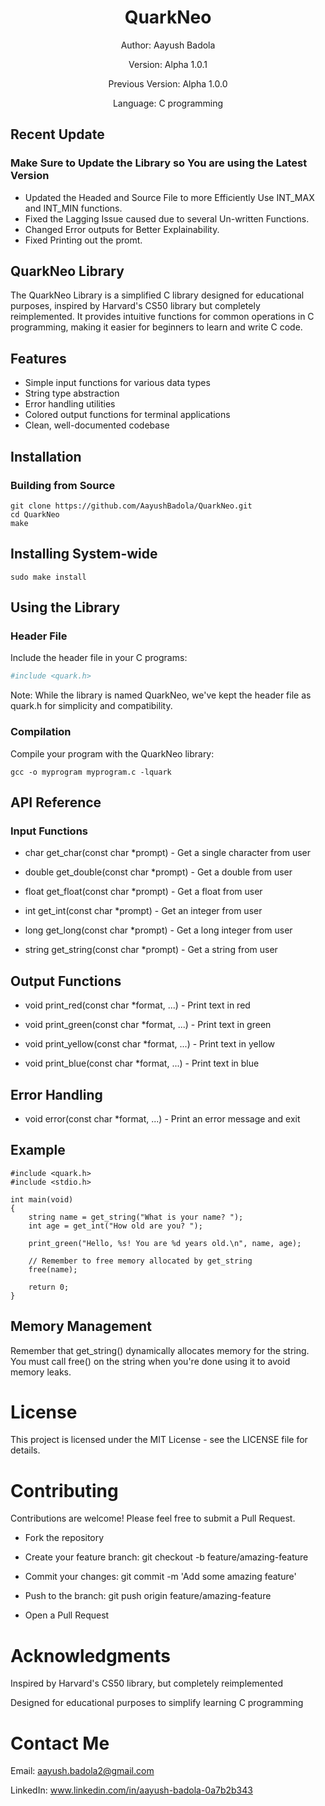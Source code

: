 <div align="center">

# QuarkNeo

Author: Aayush Badola

Version: Alpha 1.0.1

Previous Version: Alpha 1.0.0

Language: C programming

</div>

## Recent Update
### Make Sure to Update the Library so You are using the Latest Version

* Updated the Headed and Source File to more Efficiently Use INT_MAX and INT_MIN functions.
* Fixed the Lagging Issue caused due to several Un-written Functions.
* Changed Error outputs for Better Explainability.
* Fixed Printing out the promt.

## QuarkNeo Library

The QuarkNeo Library is a simplified C library designed for educational purposes, inspired by Harvard's CS50 library but completely reimplemented. It provides intuitive functions for common operations in C programming, making it easier for beginners to learn and write C code.

## Features

*   Simple input functions for various data types
*   String type abstraction
*   Error handling utilities
*   Colored output functions for terminal applications
*   Clean, well-documented codebase

## Installation

### Building from Source

```
git clone https://github.com/AayushBadola/QuarkNeo.git
cd QuarkNeo
make
```


## Installing System-wide
```
sudo make install
```
## Using the Library
### Header File
Include the header file in your C programs:
```bash
#include <quark.h>
```
Note: While the library is named QuarkNeo, we've kept the header file as quark.h for simplicity and compatibility.

### Compilation
Compile your program with the QuarkNeo library:
```
gcc -o myprogram myprogram.c -lquark
```
## API Reference
### Input Functions

* char get_char(const char *prompt) - Get a single character from user

* double get_double(const char *prompt) - Get a double from user

* float get_float(const char *prompt) - Get a float from user

* int get_int(const char *prompt) - Get an integer from user

* long get_long(const char *prompt) - Get a long integer from user

* string get_string(const char *prompt) - Get a string from user

## Output Functions
* void print_red(const char *format, ...) - Print text in red

* void print_green(const char *format, ...) - Print text in green

* void print_yellow(const char *format, ...) - Print text in yellow

* void print_blue(const char *format, ...) - Print text in blue

## Error Handling
* void error(const char *format, ...) - Print an error message and exit

## Example
```
#include <quark.h>
#include <stdio.h>

int main(void)
{
    string name = get_string("What is your name? ");
    int age = get_int("How old are you? ");

    print_green("Hello, %s! You are %d years old.\n", name, age);

    // Remember to free memory allocated by get_string
    free(name);

    return 0;
}
```
## Memory Management
Remember that get_string() dynamically allocates memory for the string. You must call free() on the string when you're done using it to avoid memory leaks.

# License
This project is licensed under the MIT License - see the LICENSE file for details.

# Contributing
Contributions are welcome! Please feel free to submit a Pull Request.

* Fork the repository

* Create your feature branch: git checkout -b feature/amazing-feature

* Commit your changes: git commit -m 'Add some amazing feature'

* Push to the branch: git push origin feature/amazing-feature

* Open a Pull Request

# Acknowledgments
Inspired by Harvard's CS50 library, but completely reimplemented

Designed for educational purposes to simplify learning C programming

# Contact Me
Email: aayush.badola2@gmail.com

LinkedIn: www.linkedin.com/in/aayush-badola-0a7b2b343
